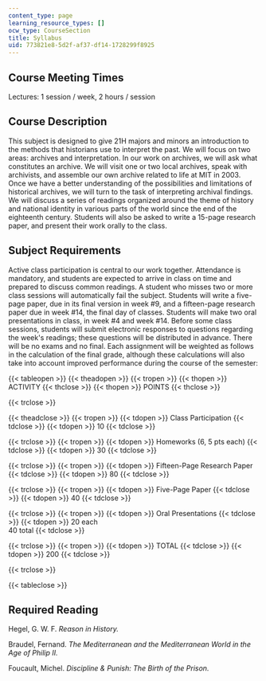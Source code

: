 ```yaml
---
content_type: page
learning_resource_types: []
ocw_type: CourseSection
title: Syllabus
uid: 773821e8-5d2f-af37-df14-1728299f8925
---
```


Course Meeting Times
--------------------

Lectures: 1 session / week, 2 hours / session

Course Description
------------------

This subject is designed to give 21H majors and minors an introduction to the methods that historians use to interpret the past. We will focus on two areas: archives and interpretation. In our work on archives, we will ask what constitutes an archive. We will visit one or two local archives, speak with archivists, and assemble our own archive related to life at MIT in 2003. Once we have a better understanding of the possibilities and limitations of historical archives, we will turn to the task of interpreting archival findings. We will discuss a series of readings organized around the theme of history and national identity in various parts of the world since the end of the eighteenth century. Students will also be asked to write a 15-page research paper, and present their work orally to the class.

Subject Requirements
--------------------

Active class participation is central to our work together. Attendance is mandatory, and students are expected to arrive in class on time and prepared to discuss common readings. A student who misses two or more class sessions will automatically fail the subject. Students will write a five-page paper, due in its final version in week #9, and a fifteen-page research paper due in week #14, the final day of classes. Students will make two oral presentations in class, in week #4 and week #14. Before some class sessions, students will submit electronic responses to questions regarding the week's readings; these questions will be distributed in advance. There will be no exams and no final. Each assignment will be weighted as follows in the calculation of the final grade, although these calculations will also take into account improved performance during the course of the semester:

{{< tableopen >}}
{{< theadopen >}}
{{< tropen >}}
{{< thopen >}}
ACTIVITY
{{< thclose >}}
{{< thopen >}}
POINTS
{{< thclose >}}

{{< trclose >}}

{{< theadclose >}}
{{< tropen >}}
{{< tdopen >}}
Class Participation
{{< tdclose >}}
{{< tdopen >}}
10
{{< tdclose >}}

{{< trclose >}}
{{< tropen >}}
{{< tdopen >}}
Homeworks (6, 5 pts each)
{{< tdclose >}}
{{< tdopen >}}
30
{{< tdclose >}}

{{< trclose >}}
{{< tropen >}}
{{< tdopen >}}
Fifteen-Page Research Paper
{{< tdclose >}}
{{< tdopen >}}
80
{{< tdclose >}}

{{< trclose >}}
{{< tropen >}}
{{< tdopen >}}
Five-Page Paper
{{< tdclose >}}
{{< tdopen >}}
40
{{< tdclose >}}

{{< trclose >}}
{{< tropen >}}
{{< tdopen >}}
Oral Presentations
{{< tdclose >}}
{{< tdopen >}}
20 each  
40 total
{{< tdclose >}}

{{< trclose >}}
{{< tropen >}}
{{< tdopen >}}
TOTAL
{{< tdclose >}}
{{< tdopen >}}
200
{{< tdclose >}}

{{< trclose >}}

{{< tableclose >}}

  

Required Reading
----------------

Hegel, G. W. F. _Reason in History._

Braudel, Fernand. _The Mediterranean and the Mediterranean World in the Age of Philip II._

Foucault, Michel. _Discipline & Punish: The Birth of the Prison._
